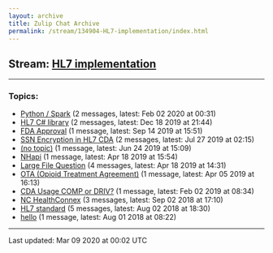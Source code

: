 ```yaml
---
layout: archive
title: Zulip Chat Archive
permalink: /stream/134904-HL7-implementation/index.html
---
```


## Stream: [HL7 implementation](https://hl7webmaster.github.io/zulip-hl7-org/stream/134904-HL7-implementation/index.html)
---

### Topics:

* [Python / Spark](topic/Python.20.2F.20Spark.html) (2 messages, latest: Feb 02 2020 at 00:31)
* [HL7 C# library](topic/HL7.20C.23.20library.html) (2 messages, latest: Dec 18 2019 at 21:44)
* [FDA Approval](topic/FDA.20Approval.html) (1 message, latest: Sep 14 2019 at 15:51)
* [SSN Encryption in HL7 CDA](topic/SSN.20Encryption.20in.20HL7.20CDA.html) (2 messages, latest: Jul 27 2019 at 02:15)
* [(no topic)](topic/(no.20topic).html) (1 message, latest: Jun 24 2019 at 15:09)
* [NHapi](topic/NHapi.html) (1 message, latest: Apr 18 2019 at 15:54)
* [Large File Question](topic/Large.20File.20Question.html) (4 messages, latest: Apr 18 2019 at 14:31)
* [OTA (Opioid Treatment Agreement)](topic/OTA.20(Opioid.20Treatment.20Agreement).html) (1 message, latest: Apr 05 2019 at 16:13)
* [CDA Usage COMP or DRIV?](topic/CDA.20Usage.20COMP.20or.20DRIV.3F.html) (1 message, latest: Feb 02 2019 at 08:34)
* [NC HealthConnex](topic/NC.20HealthConnex.html) (3 messages, latest: Sep 02 2018 at 17:10)
* [HL7 standard](topic/HL7.20standard.html) (5 messages, latest: Aug 02 2018 at 18:30)
* [hello](topic/hello.html) (1 message, latest: Aug 01 2018 at 08:22)

<hr><p>Last updated: Mar 09 2020 at 00:02 UTC</p>